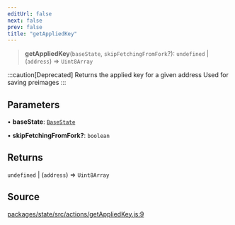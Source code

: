 ```yaml
---
editUrl: false
next: false
prev: false
title: "getAppliedKey"
---
```


> **getAppliedKey**(`baseState`, `skipFetchingFromFork`?): `undefined` \| (`address`) => `Uint8Array`

:::caution[Deprecated]
Returns the applied key for a given address
Used for saving preimages
:::

## Parameters

• **baseState**: [`BaseState`](/reference/tevm/state/type-aliases/basestate/)

• **skipFetchingFromFork?**: `boolean`

## Returns

`undefined` \| (`address`) => `Uint8Array`

## Source

[packages/state/src/actions/getAppliedKey.js:9](https://github.com/evmts/tevm-monorepo/blob/main/packages/state/src/actions/getAppliedKey.js#L9)
